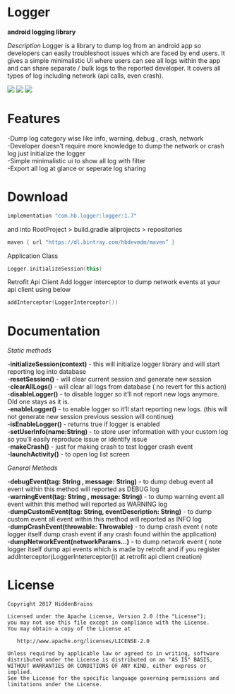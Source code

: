 # Logger <br />
**android logging library**

*Description*
Logger is a library to dump log from an android app so developers can easily troubleshoot issues which are faced by end users.
It gives a simple minimalistic UI where users can see all logs within the app and can share separate / bulk logs
to the reported developer.
It covers all types of log including network (api calls, even crash). <br />


![](images/image5.png)
![](images/image4.png)
![](images/image1.png)

# Features
-Dump log category wise like info, warning, debug , crash, network <br />
-Developer doesn’t require more knowledge to dump the network or crash log just initialize the logger <br />
-Simple minimalistic ui to show all log with filter <br />
-Export all log at glance or seperate log sharing <br />

# Download
```groovy
implementation "com.hb.logger:logger:1.7"
```

and into RootProject > build.gradle
allprojects > repositories

```groovy
maven { url "https://dl.bintray.com/hbdevmdm/maven” }
```


Application Class
```kotlin
Logger.initializeSession(this)
```

Retrofit Api Client
Add logger interceptor to dump network events at your api client using below

```kotlin
addInterceptor(LoggerInterceptor())
```




# Documentation
*Static methods*

-**initializeSession(context)** - this will initialize logger library and will start reporting log into database <br />
-**resetSession()** - will clear current session and generate new session <br />
-**clearAllLogs()** - will clear all logs from database ( no revert for this action) <br />
-**disableLogger()** - to disable logger so it’ll not report new logs anymore. Old one stays as it is. <br />
-**enableLogger()** - to enable logger so it’ll start reporting new logs. (this will not generate new session previous session will continue) <br />
-**isEnableLogger()** - returns true if logger is enabled <br />
-**setUserInfo(name:String)** - to store user information with your custom log so you’ll easily reproduce issue or identify issue <br />
-**makeCrash()** - just for making crash to test logger crash event <br />
-**launchActivity()** - to open log list screen <br />

*General Methods*

-**debugEvent(tag: String , message: String)** - to dump debug event all event within this method will reported as DEBUG log <br />
-**warningEvent(tag: String , message: String)** - to dump warning event all event within this method will reported as WARNING log <br />
-**dumpCustomEvent(tag: String, eventDescription: String)** - to dump custom event all event within this method will reported as INFO log <br />
-**dumpCrashEvent(throwable: Throwable)** - to dump crash event ( note logger itself dump crash event if any crash found within the application) <br />
-**dumpNetworkEvent(networkParams...)** - to dump network event ( note logger itself dump api events which is made by retrofit and if you register addInterceptor(LoggerInteterceptor()) at retrofit api client creation)

# License

```
Copyright 2017 HiddenBrains

Licensed under the Apache License, Version 2.0 (the "License");
you may not use this file except in compliance with the License.
You may obtain a copy of the License at

   http://www.apache.org/licenses/LICENSE-2.0

Unless required by applicable law or agreed to in writing, software
distributed under the License is distributed on an "AS IS" BASIS,
WITHOUT WARRANTIES OR CONDITIONS OF ANY KIND, either express or implied.
See the License for the specific language governing permissions and
limitations under the License.